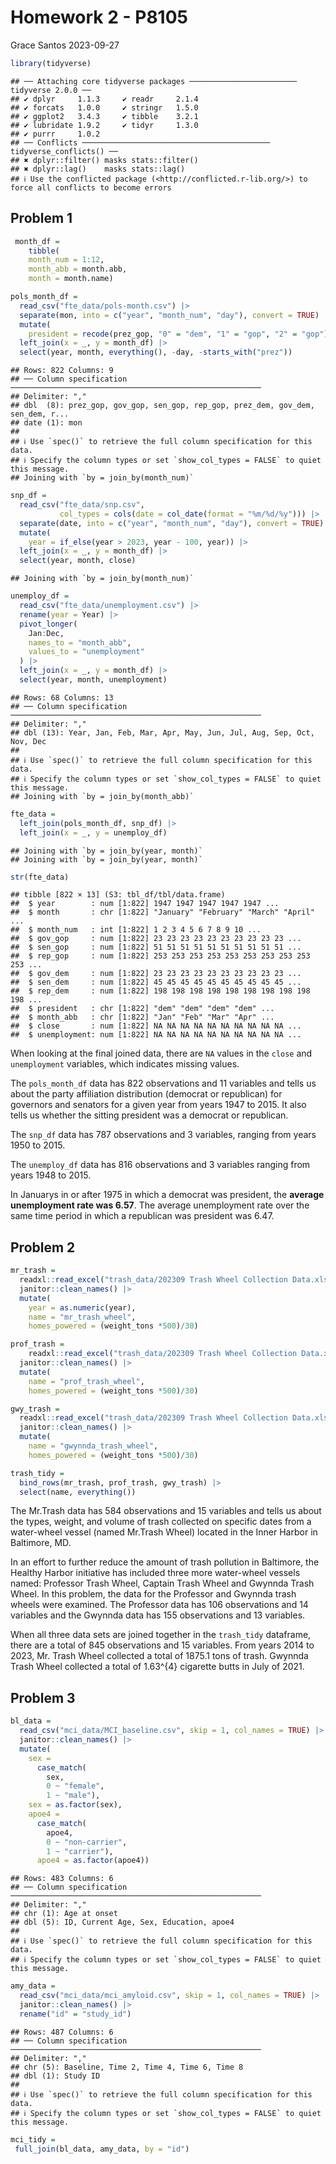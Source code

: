 Homework 2 - P8105
================
Grace Santos
2023-09-27

``` r
library(tidyverse)
```

    ## ── Attaching core tidyverse packages ──────────────────────── tidyverse 2.0.0 ──
    ## ✔ dplyr     1.1.3     ✔ readr     2.1.4
    ## ✔ forcats   1.0.0     ✔ stringr   1.5.0
    ## ✔ ggplot2   3.4.3     ✔ tibble    3.2.1
    ## ✔ lubridate 1.9.2     ✔ tidyr     1.3.0
    ## ✔ purrr     1.0.2     
    ## ── Conflicts ────────────────────────────────────────── tidyverse_conflicts() ──
    ## ✖ dplyr::filter() masks stats::filter()
    ## ✖ dplyr::lag()    masks stats::lag()
    ## ℹ Use the conflicted package (<http://conflicted.r-lib.org/>) to force all conflicts to become errors

## Problem 1

``` r
 month_df = 
    tibble(
    month_num = 1:12, 
    month_abb = month.abb, 
    month = month.name)

pols_month_df = 
  read_csv("fte_data/pols-month.csv") |> 
  separate(mon, into = c("year", "month_num", "day"), convert = TRUE) |> 
  mutate(
    president = recode(prez_gop, "0" = "dem", "1" = "gop", "2" = "gop")) |> 
  left_join(x = _, y = month_df) |> 
  select(year, month, everything(), -day, -starts_with("prez"))
```

    ## Rows: 822 Columns: 9
    ## ── Column specification ────────────────────────────────────────────────────────
    ## Delimiter: ","
    ## dbl  (8): prez_gop, gov_gop, sen_gop, rep_gop, prez_dem, gov_dem, sen_dem, r...
    ## date (1): mon
    ## 
    ## ℹ Use `spec()` to retrieve the full column specification for this data.
    ## ℹ Specify the column types or set `show_col_types = FALSE` to quiet this message.
    ## Joining with `by = join_by(month_num)`

``` r
snp_df = 
  read_csv("fte_data/snp.csv",
           col_types = cols(date = col_date(format = "%m/%d/%y"))) |> 
  separate(date, into = c("year", "month_num", "day"), convert = TRUE) |> 
  mutate(
    year = if_else(year > 2023, year - 100, year)) |> 
  left_join(x = _, y = month_df) |> 
  select(year, month, close)
```

    ## Joining with `by = join_by(month_num)`

``` r
unemploy_df = 
  read_csv("fte_data/unemployment.csv") |> 
  rename(year = Year) |> 
  pivot_longer(
    Jan:Dec,
    names_to = "month_abb",
    values_to = "unemployment"
  ) |> 
  left_join(x = _, y = month_df) |> 
  select(year, month, unemployment)
```

    ## Rows: 68 Columns: 13
    ## ── Column specification ────────────────────────────────────────────────────────
    ## Delimiter: ","
    ## dbl (13): Year, Jan, Feb, Mar, Apr, May, Jun, Jul, Aug, Sep, Oct, Nov, Dec
    ## 
    ## ℹ Use `spec()` to retrieve the full column specification for this data.
    ## ℹ Specify the column types or set `show_col_types = FALSE` to quiet this message.
    ## Joining with `by = join_by(month_abb)`

``` r
fte_data = 
  left_join(pols_month_df, snp_df) |> 
  left_join(x = _, y = unemploy_df)
```

    ## Joining with `by = join_by(year, month)`
    ## Joining with `by = join_by(year, month)`

``` r
str(fte_data)
```

    ## tibble [822 × 13] (S3: tbl_df/tbl/data.frame)
    ##  $ year        : num [1:822] 1947 1947 1947 1947 1947 ...
    ##  $ month       : chr [1:822] "January" "February" "March" "April" ...
    ##  $ month_num   : int [1:822] 1 2 3 4 5 6 7 8 9 10 ...
    ##  $ gov_gop     : num [1:822] 23 23 23 23 23 23 23 23 23 23 ...
    ##  $ sen_gop     : num [1:822] 51 51 51 51 51 51 51 51 51 51 ...
    ##  $ rep_gop     : num [1:822] 253 253 253 253 253 253 253 253 253 253 ...
    ##  $ gov_dem     : num [1:822] 23 23 23 23 23 23 23 23 23 23 ...
    ##  $ sen_dem     : num [1:822] 45 45 45 45 45 45 45 45 45 45 ...
    ##  $ rep_dem     : num [1:822] 198 198 198 198 198 198 198 198 198 198 ...
    ##  $ president   : chr [1:822] "dem" "dem" "dem" "dem" ...
    ##  $ month_abb   : chr [1:822] "Jan" "Feb" "Mar" "Apr" ...
    ##  $ close       : num [1:822] NA NA NA NA NA NA NA NA NA NA ...
    ##  $ unemployment: num [1:822] NA NA NA NA NA NA NA NA NA NA ...

When looking at the final joined data, there are `NA` values in the
`close` and `unemployment` variables, which indicates missing values.

The `pols_month_df` data has 822 observations and 11 variables and tells
us about the party affiliation distribution (democrat or republican) for
governors and senators for a given year from years 1947 to 2015. It also
tells us whether the sitting president was a democrat or republican.

The `snp_df` data has 787 observations and 3 variables, ranging from
years 1950 to 2015.

The `unemploy_df` data has 816 observations and 3 variables ranging from
years 1948 to 2015.

In Januarys in or after 1975 in which a democrat was president, the
**average unemployment rate was 6.57**. The average unemployment rate
over the same time period in which a republican was president was 6.47.

## Problem 2

``` r
mr_trash = 
  readxl::read_excel("trash_data/202309 Trash Wheel Collection Data.xlsx", sheet = "Mr. Trash Wheel", range = "A2:M586") |> 
  janitor::clean_names() |> 
  mutate(
    year = as.numeric(year), 
    name = "mr_trash_wheel",
    homes_powered = (weight_tons *500)/30)

prof_trash = 
    readxl::read_excel("trash_data/202309 Trash Wheel Collection Data.xlsx", sheet = "Professor Trash Wheel", range = "A2:L108") |> 
  janitor::clean_names() |> 
  mutate(
    name = "prof_trash_wheel",
    homes_powered = (weight_tons *500)/30)

gwy_trash = 
  readxl::read_excel("trash_data/202309 Trash Wheel Collection Data.xlsx", sheet = "Gwynnda Trash Wheel", range = "A2:K157") |> 
  janitor::clean_names() |>
  mutate(
    name = "gwynnda_trash_wheel",
    homes_powered = (weight_tons *500)/30)

trash_tidy = 
  bind_rows(mr_trash, prof_trash, gwy_trash) |> 
  select(name, everything())
```

The Mr.Trash data has 584 observations and 15 variables and tells us
about the types, weight, and volume of trash collected on specific dates
from a water-wheel vessel (named Mr.Trash Wheel) located in the Inner
Harbor in Baltimore, MD.

In an effort to further reduce the amount of trash pollution in
Baltimore, the Healthy Harbor initiative has included three more
water-wheel vessels named: Professor Trash Wheel, Captain Trash Wheel
and Gwynnda Trash Wheel. In this problem, the data for the Professor and
Gwynnda trash wheels were examined. The Professor data has 106
observations and 14 variables and the Gwynnda data has 155 observations
and 13 variables.

When all three data sets are joined together in the `trash_tidy`
dataframe, there are a total of 845 observations and 15 variables. From
years 2014 to 2023, Mr. Trash Wheel collected a total of 1875.1 tons of
trash. Gwynnda Trash Wheel collected a total of 1.63^{4} cigarette butts
in July of 2021.

## Problem 3

``` r
bl_data = 
  read_csv("mci_data/MCI_baseline.csv", skip = 1, col_names = TRUE) |> 
  janitor::clean_names() |> 
  mutate(
    sex = 
      case_match(
        sex, 
        0 ~ "female",
        1 ~ "male"),
    sex = as.factor(sex),
    apoe4 = 
      case_match(
        apoe4, 
        0 ~ "non-carrier",
        1 ~ "carrier"),
      apoe4 = as.factor(apoe4))
```

    ## Rows: 483 Columns: 6
    ## ── Column specification ────────────────────────────────────────────────────────
    ## Delimiter: ","
    ## chr (1): Age at onset
    ## dbl (5): ID, Current Age, Sex, Education, apoe4
    ## 
    ## ℹ Use `spec()` to retrieve the full column specification for this data.
    ## ℹ Specify the column types or set `show_col_types = FALSE` to quiet this message.

``` r
amy_data = 
  read_csv("mci_data/mci_amyloid.csv", skip = 1, col_names = TRUE) |> 
  janitor::clean_names() |> 
  rename("id" = "study_id")
```

    ## Rows: 487 Columns: 6
    ## ── Column specification ────────────────────────────────────────────────────────
    ## Delimiter: ","
    ## chr (5): Baseline, Time 2, Time 4, Time 6, Time 8
    ## dbl (1): Study ID
    ## 
    ## ℹ Use `spec()` to retrieve the full column specification for this data.
    ## ℹ Specify the column types or set `show_col_types = FALSE` to quiet this message.

``` r
mci_tidy = 
 full_join(bl_data, amy_data, by = "id")
```
